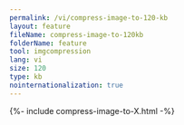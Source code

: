 ```yaml
---
permalink: /vi/compress-image-to-120-kb
layout: feature
fileName: compress-image-to-120kb
folderName: feature
tool: imgcompression
lang: vi
size: 120
type: kb
nointernationalization: true
---
```

{%- include compress-image-to-X.html -%}       
